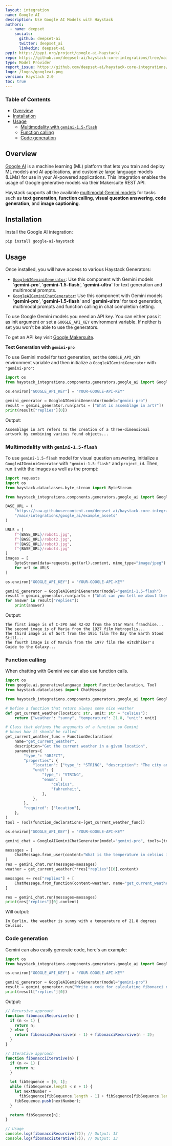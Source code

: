 ```yaml
---
layout: integration
name: Google AI
description: Use Google AI Models with Haystack
authors:
  - name: deepset
    socials:
      github: deepset-ai
      twitter: deepset_ai
      linkedin: deepset-ai
pypi: https://pypi.org/project/google-ai-haystack/
repo: https://github.com/deepset-ai/haystack-core-integrations/tree/main/integrations/google_ai
type: Model Provider
report_issue: https://github.com/deepset-ai/haystack-core-integrations/issues
logo: /logos/googleai.png
version: Haystack 2.0
toc: true
---
```


### Table of Contents

- [Overview](#overview)
- [Installation](#installation)
- [Usage](#usage)
  - [Multimodality with `gemini-1.5-flash`](#multimodality-with-gemini-1.5-flash)
  - [Function calling](#function-calling)
  - [Code generation](#code-generation)

## Overview

[Google AI](https://ai.google.dev/) is a machine learning (ML) platform that lets you train and deploy ML models and AI applications, and customize large language models (LLMs) for use in your AI-powered applications. This integration enables the usage of Google generative models via their Makersuite REST API.

Haystack supports all the available [multimodal Gemini models](https://ai.google.dev/models/gemini) for tasks such as **text generation**, **function calling**, **visual question answering**, **code generation**, and **image captioning**.

## Installation

Install the Google AI integration:

```bash
pip install google-ai-haystack
```

## Usage

Once installed, you will have access to various Haystack Generators:

- [`GoogleAIGeminiGenerator`](https://docs.haystack.deepset.ai/docs/googleaigeminigenerator): Use this component with Gemini models '**gemini-pro**', '**gemini-1.5-flash**', '**gemini-ultra**' for text generation and multimodal prompts.
- [`GoogleAIGeminiChatGenerator`](https://docs.haystack.deepset.ai/docs/googleaigeminichatgenerator): Use this component with Gemini models '**gemini-pro**', '**gemini-1.5-flash**' and '**gemini-ultra**' for text generation, multimodal prompts and function calling in chat completion setting.

To use Google Gemini models you need an API key. You can either pass it as init argument or set a `GOOGLE_API_KEY` environment variable. If neither is set you won't be able to use the generators.

To get an API key visit [Google Makersuite](https://makersuite.google.com).

**Text Generation with `gemini-pro`**

To use Gemini model for text generation, set the `GOOGLE_API_KEY` environment variable and then initialize a `GoogleAIGeminiGenerator` with `"gemini-pro"`:

```python
import os
from haystack_integrations.components.generators.google_ai import GoogleAIGeminiGenerator

os.environ["GOOGLE_API_KEY"] = "YOUR-GOOGLE-API-KEY"

gemini_generator = GoogleAIGeminiGenerator(model="gemini-pro")
result = gemini_generator.run(parts = ["What is assemblage in art?"])
print(result["replies"][0])
```

Output:

```shell
Assemblage in art refers to the creation of a three-dimensional artwork by combining various found objects...
```

### Multimodality with `gemini-1.5-flash`

To use `gemini-1.5-flash` model for visual question answering, initialize a `GoogleAIGeminiGenerator` with `"gemini-1.5-flash"` and `project_id`. Then, run it with the images as well as the prompt:

```python
import requests
import os
from haystack.dataclasses.byte_stream import ByteStream

from haystack_integrations.components.generators.google_ai import GoogleAIGeminiGenerator

BASE_URL = (
    "https://raw.githubusercontent.com/deepset-ai/haystack-core-integrations"
    "/main/integrations/google_ai/example_assets"
)

URLS = [
    f"{BASE_URL}/robot1.jpg",
    f"{BASE_URL}/robot2.jpg",
    f"{BASE_URL}/robot3.jpg",
    f"{BASE_URL}/robot4.jpg"
]
images = [
    ByteStream(data=requests.get(url).content, mime_type="image/jpeg")
    for url in URLS
]

os.environ["GOOGLE_API_KEY"] = "YOUR-GOOGLE-API-KEY"

gemini_generator = GoogleAIGeminiGenerator(model="gemini-1.5-flash")
result = gemini_generator.run(parts = ["What can you tell me about these robots?", *images])
for answer in result["replies"]:
    print(answer)
```

Output:

```shell
The first image is of C-3PO and R2-D2 from the Star Wars franchise...
The second image is of Maria from the 1927 film Metropolis...
The third image is of Gort from the 1951 film The Day the Earth Stood Still...
The fourth image is of Marvin from the 1977 film The Hitchhiker's Guide to the Galaxy...
```

### Function calling

When chatting with Gemini we can also use function calls.

```python
import os
from google.ai.generativelanguage import FunctionDeclaration, Tool
from haystack.dataclasses import ChatMessage

from haystack_integrations.components.generators.google_ai import GoogleAIGeminiChatGenerator

# Define a function that return always some nice weather
def get_current_weather(location: str, unit: str = "celsius"):
    return {"weather": "sunny", "temperature": 21.8, "unit": unit}

# Class that defines the arguments of a function so Gemini
# knows how it should be called
get_current_weather_func = FunctionDeclaration(
    name="get_current_weather",
    description="Get the current weather in a given location",
    parameters={
        "type_": "OBJECT",
        "properties": {
            "location": {"type_": "STRING", "description": "The city and state, e.g. San Francisco, CA"},
            "unit": {
                "type_": "STRING",
                "enum": [
                    "celsius",
                    "fahrenheit",
                ],
            },
        },
        "required": ["location"],
    },
)
tool = Tool(function_declarations=[get_current_weather_func])

os.environ["GOOGLE_API_KEY"] = "YOUR-GOOGLE-API-KEY"

gemini_chat = GoogleAIGeminiChatGenerator(model="gemini-pro", tools=[tool])

messages = [
    ChatMessage.from_user(content="What is the temperature in celsius in Berlin?")
]
res = gemini_chat.run(messages=messages)
weather = get_current_weather(**res["replies"][0].content)

messages += res["replies"] + [
    ChatMessage.from_function(content=weather, name="get_current_weather")
]

res = gemini_chat.run(messages=messages)
print(res["replies"][0].content)
```

Will output:

```
In Berlin, the weather is sunny with a temperature of 21.8 degrees Celsius.
```

### Code generation

Gemini can also easily generate code, here's an example:

```python
import os
from haystack_integrations.components.generators.google_ai import GoogleAIGeminiGenerator

os.environ["GOOGLE_API_KEY"] = "YOUR-GOOGLE-API-KEY"

gemini_generator = GoogleAIGeminiGenerator(model="gemini-pro")
result = gemini_generator.run("Write a code for calculating fibonacci numbers in JavaScript")
print(result["replies"][0])
```

Output:

```javascript
// Recursive approach
function fibonacciRecursive(n) {
  if (n <= 1) {
    return n;
  } else {
    return fibonacciRecursive(n - 1) + fibonacciRecursive(n - 2);
  }
}

// Iterative approach
function fibonacciIterative(n) {
  if (n <= 1) {
    return n;
  }

  let fibSequence = [0, 1];
  while (fibSequence.length < n + 1) {
    let nextNumber =
      fibSequence[fibSequence.length - 1] + fibSequence[fibSequence.length - 2];
    fibSequence.push(nextNumber);
  }

  return fibSequence[n];
}

// Usage
console.log(fibonacciRecursive(7)); // Output: 13
console.log(fibonacciIterative(7)); // Output: 13
```

